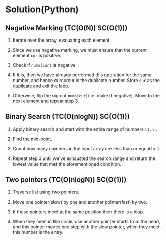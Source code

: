 # Solution(Python)

## Negative Marking (TC(O(N)) SC(O(1)))

1. Iterate over the array, evaluating each element.

2. Since we use negative marking, we must ensure that the current element `cur` is positive.

3. Check if `nums[cur]` is negative.

4. If it is, then we have already performed this operation for the same number, and hence curcurcur is the duplicate number. Store `cur` as the duplicate and exit the loop.

5. Otherwise, flip the sign of `nums[cur]`(i.e. make it negative). Move to the next element and repeat step 3.

## Binary Search (TC(O(nlogN)) SC(O(1)))

1. Apply binary search and start with the entire range of numbers `[1,n]`.

2. Find the mid-point.

3. Count how many numbers in the input array are less than or equal to it.

4. Repeat step 3 until we've exhausted the search range and return the lowest value that met the aforementioned condition.

## Two pointers (TC(O(nlogN)) SC(O(1)))

1. Traverse list using two pointers.

2. Move one pointer(slow) by one and another pointer(fast) by two.

3. If these pointers meet at the same position then there is a loop.

4. When they meet in the circle, use another pointer starts from the head, and this pointer moves one step with the slow pointer, when they meet, this number is the entry.

